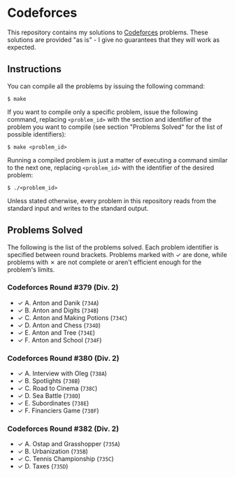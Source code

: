 # Codeforces

This repository contains my solutions to [Codeforces][1] problems. These solutions are provided "as is" - I give no guarantees that they will work as expected.

## Instructions

You can compile all the problems by issuing the following command:

    $ make

If you want to compile only a specific problem, issue the following command, replacing `<problem_id>` with the section and identifier of the problem you want to compile (see section "Problems Solved" for the list of possible identifiers):

    $ make <problem_id>

Running a compiled problem is just a matter of executing a command similar to the next one, replacing `<problem_id>` with the identifier of the desired problem:

    $ ./<problem_id>

Unless stated otherwise, every problem in this repository reads from the standard input and writes to the standard output.

## Problems Solved

The following is the list of the problems solved. Each problem identifier is specified between round brackets. Problems marked with ✓ are done, while problems with ✗ are not complete or aren't efficient enough for the problem's limits.

### Codeforces Round #379 (Div. 2)

* ✓ A. Anton and Danik (`734A`)
* ✓ B. Anton and Digits (`734B`)
* ✓ C. Anton and Making Potions (`734C`)
* ✓ D. Anton and Chess (`734D`)
* ✓ E. Anton and Tree (`734E`)
* ✓ F. Anton and School (`734F`)

### Codeforces Round #380 (Div. 2)

* ✓ A. Interview with Oleg (`738A`)
* ✓ B. Spotlights (`738B`)
* ✓ C. Road to Cinema (`738C`)
* ✓ D. Sea Battle (`738D`)
* ✓ E. Subordinates (`738E`)
* ✓ F. Financiers Game (`738F`)

### Codeforces Round #382 (Div. 2)

* ✓ A. Ostap and Grasshopper (`735A`)
* ✓ B. Urbanization (`735B`)
* ✓ C. Tennis Championship (`735C`)
* ✓ D. Taxes (`735D`)

[1]: http://codeforces.com

